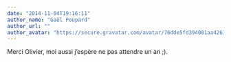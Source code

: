 ```yaml
---
date: "2014-11-04T19:16:11"
author_name: "Gaël Poupard"
author_url: ""
author_avatar: "https://secure.gravatar.com/avatar/76dde5fd394081aa4261802372fe2e33?s=48&d=mm&r=g"
---
```

Merci Olivier, moi aussi j’espère ne pas attendre un an ;).